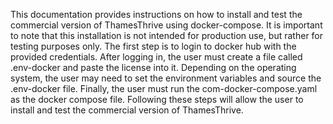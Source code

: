 This documentation provides instructions on how to install and test the commercial version of ThamesThrive using docker-compose. It is important to note that this installation is not intended for production use, but rather for testing purposes only. The first step is to login to docker hub with the provided credentials. After logging in, the user must create a file called .env-docker and paste the license into it. Depending on the operating system, the user may need to set the environment variables and source the .env-docker file. Finally, the user must run the com-docker-compose.yaml as the docker compose file. Following these steps will allow the user to install and test the commercial version of ThamesThrive.
